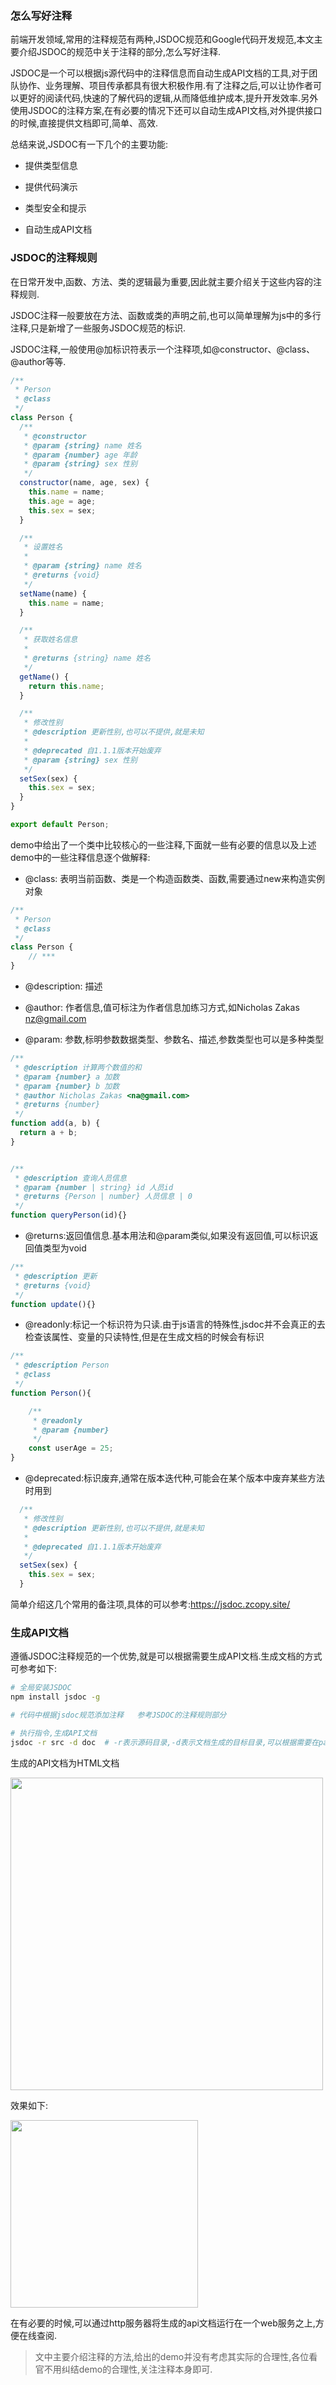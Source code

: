 ### 怎么写好注释

前端开发领域,常用的注释规范有两种,JSDOC规范和Google代码开发规范,本文主要介绍JSDOC的规范中关于注释的部分,怎么写好注释.

JSDOC是一个可以根据js源代码中的注释信息而自动生成API文档的工具,对于团队协作、业务理解、项目传承都具有很大积极作用.有了注释之后,可以让协作者可以更好的阅读代码,快速的了解代码的逻辑,从而降低维护成本,提升开发效率.另外使用JSDOC的注释方案,在有必要的情况下还可以自动生成API文档,对外提供接口的时候,直接提供文档即可,简单、高效.

总结来说,JSDOC有一下几个的主要功能:

- 提供类型信息

- 提供代码演示

- 类型安全和提示

- 自动生成API文档

### JSDOC的注释规则

在日常开发中,函数、方法、类的逻辑最为重要,因此就主要介绍关于这些内容的注释规则.

JSDOC注释一般要放在方法、函数或类的声明之前,也可以简单理解为js中的多行注释,只是新增了一些服务JSDOC规范的标识.

JSDOC注释,一般使用@加标识符表示一个注释项,如@constructor、@class、@author等等.

```js
/**
 * Person
 * @class
 */
class Person {
  /**
   * @constructor
   * @param {string} name 姓名
   * @param {number} age 年龄
   * @param {string} sex 性别
   */
  constructor(name, age, sex) {
    this.name = name;
    this.age = age;
    this.sex = sex;
  }

  /**
   * 设置姓名
   *
   * @param {string} name 姓名
   * @returns {void}
   */
  setName(name) {
    this.name = name;
  }

  /**
   * 获取姓名信息
   * 
   * @returns {string} name 姓名
   */
  getName() {
    return this.name;
  }

  /**
   * 修改性别
   * @description 更新性别,也可以不提供,就是未知
   * 
   * @deprecated 自1.1.1版本开始废弃
   * @param {string} sex 性别
   */
  setSex(sex) {
    this.sex = sex;
  }
}

export default Person;
```

demo中给出了一个类中比较核心的一些注释,下面就一些有必要的信息以及上述demo中的一些注释信息逐个做解释:

* @class: 表明当前函数、类是一个构造函数类、函数,需要通过new来构造实例对象

```js
/**
 * Person
 * @class
 */
class Person {
    // ***
}
```

* @description: 描述

* @author: 作者信息,值可标注为作者信息加练习方式,如Nicholas Zakas <nz@gmail.com>

* @param: 参数,标明参数数据类型、参数名、描述,参数类型也可以是多种类型

```js
/**
 * @description 计算两个数值的和
 * @param {number} a 加数
 * @param {number} b 加数
 * @author Nicholas Zakas <na@gmail.com>
 * @returns {number}
 */
function add(a, b) {
  return a + b;
}


/**
 * @description 查询人员信息
 * @param {number | string} id 人员id
 * @returns {Person | number} 人员信息 | 0
 */
function queryPerson(id){}
```

* @returns:返回值信息.基本用法和@param类似,如果没有返回值,可以标识返回值类型为void

```js
/**
 * @description 更新
 * @returns {void}
 */
function update(){}
```

* @readonly:标记一个标识符为只读.由于js语言的特殊性,jsdoc并不会真正的去检查该属性、变量的只读特性,但是在生成文档的时候会有标识

```js
/**
 * @description Person
 * @class
 */
function Person(){

    /**
     * @readonly
     * @param {number}
     */
    const userAge = 25;
}
```

* @deprecated:标识废弃,通常在版本迭代种,可能会在某个版本中废弃某些方法时用到

```js
  /**
   * 修改性别
   * @description 更新性别,也可以不提供,就是未知
   * 
   * @deprecated 自1.1.1版本开始废弃
   */
  setSex(sex) {
    this.sex = sex;
  }
```

简单介绍这几个常用的备注项,具体的可以参考:https://jsdoc.zcopy.site/

### 生成API文档

遵循JSDOC注释规范的一个优势,就是可以根据需要生成API文档.生成文档的方式可参考如下:

```bash
# 全局安装JSDOC
npm install jsdoc -g

# 代码中根据jsdoc规范添加注释   参考JSDOC的注释规则部分

# 执行指令,生成API文档
jsdoc -r src -d doc  # -r表示源码目录,-d表示文档生成的目标目录,可以根据需要在packages.json中配置指令
```

生成的API文档为HTML文档

<img src="./images/i22.png" width="500" />

效果如下:

<img src="./images/i23.png" width="300" />

在有必要的时候,可以通过http服务器将生成的api文档运行在一个web服务之上,方便在线查阅.

> 文中主要介绍注释的方法,给出的demo并没有考虑其实际的合理性,各位看官不用纠结demo的合理性,关注注释本身即可.